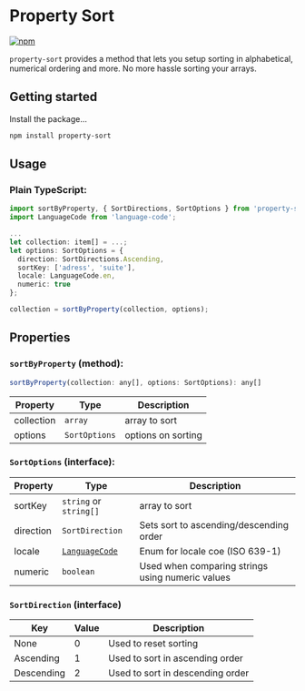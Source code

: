 # Property Sort
[![npm](https://img.shields.io/npm/v/property-sort.svg)](https://www.npmjs.com/package/property-sort)

`property-sort` provides a method that lets you setup sorting in alphabetical, numerical ordering and more. No more hassle sorting your arrays.

## Getting started

Install the package...

```bash
npm install property-sort
```

## Usage
### Plain TypeScript:
```TypeScript
import sortByProperty, { SortDirections, SortOptions } from 'property-sort';
import LanguageCode from 'language-code';

...
let collection: item[] = ...;
let options: SortOptions = {
  direction: SortDirections.Ascending,
  sortKey: ['adress', 'suite'],
  locale: LanguageCode.en,
  numeric: true
};

collection = sortByProperty(collection, options);
```


## Properties

### `sortByProperty` (method):
```Javascript
sortByProperty(collection: any[], options: SortOptions): any[]
```
| Property    | Type                   | Description                                      |
| -----       | -----                  | -----                                            |
| collection  | `array`                | array to sort                                    |
| options     | `SortOptions`          | options on sorting                               |

### `SortOptions` (interface):
| Property    | Type                   | Description                                      |
| -----       | -----                  | -----                                            |
| sortKey     | `string` or `string[]` | array to sort                                    |
| direction   | `SortDirection`        | Sets sort to ascending/descending order          |
| locale      | [`LanguageCode`](https://github.com/AronssonFredrik/language-code)         | Enum for locale coe (ISO 639-1)                  |
| numeric     | `boolean`              | Used when comparing strings using numeric values |

### `SortDirection` (interface)
| Key         | Value                  | Description                                      |
| -----       | -----                  | -----                                            |
| None        | 0                      | Used to reset sorting                            |
| Ascending   | 1                      | Used to sort in ascending order                  |
| Descending  | 2                      | Used to sort in descending order                 |
